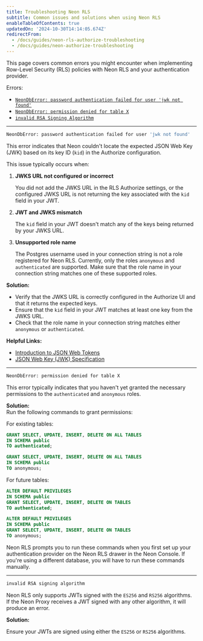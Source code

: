 ```yaml
---
title: Troubleshooting Neon RLS
subtitle: Common issues and solutions when using Neon RLS
enableTableOfContents: true
updatedOn: '2024-10-30T14:14:05.674Z'
redirectFrom:
  - /docs/guides/neon-rls-authorize-troubleshooting
  - /docs/guides/neon-authorize-troubleshooting
---
```


This page covers common errors you might encounter when implementing Row-Level Security (RLS) policies with Neon RLS and your authentication provider.

Errors:

- [`NeonDbError: password authentication failed for user 'jwk not found'`](#password-authentication-error)
- [`NeonDbError: permission denied for table X`](#permission-denied-error)
- [`invalid RSA Signing Algorithm`](#invalid-rsa-signing-algorithm)

---

<a id="password-authentication-error"></a>

```bash
NeonDbError: password authentication failed for user 'jwk not found'
```

This error indicates that Neon couldn't locate the expected JSON Web Key (JWK) based on its key ID (`kid`) in the Authorize configuration.

This issue typically occurs when:

1. **JWKS URL not configured or incorrect**

   You did not add the JWKS URL in the RLS Authorize settings, or the configured JWKS URL is not returning the key associated with the `kid` field in your JWT.

2. **JWT and JWKS mismatch**

   The `kid` field in your JWT doesn't match any of the keys being returned by your JWKS URL.

3. **Unsupported role name**

   The Postgres username used in your connection string is not a role registered for Neon RLS. Currently, only the roles `anonymous` and `authenticated` are supported. Make sure that the role name in your connection string matches one of these supported roles.

**Solution:**

- Verify that the JWKS URL is correctly configured in the Authorize UI and that it returns the expected keys.
- Ensure that the `kid` field in your JWT matches at least one key from the JWKS URL.
- Check that the role name in your connection string matches either `anonymous` or `authenticated`.

**Helpful Links:**

- [Introduction to JSON Web Tokens](https://jwt.io/introduction/)
- [JSON Web Key (JWK) Specification](https://datatracker.ietf.org/doc/html/rfc7517)

---

<a id="permission-denied-error"></a>

```bash
NeonDbError: permission denied for table X
```

This error typically indicates that you haven't yet granted the necessary permissions to the `authenticated` and `anonymous` roles.

**Solution:**\
Run the following commands to grant permissions:

For existing tables:

```sql
GRANT SELECT, UPDATE, INSERT, DELETE ON ALL TABLES
IN SCHEMA public
TO authenticated;

GRANT SELECT, UPDATE, INSERT, DELETE ON ALL TABLES
IN SCHEMA public
TO anonymous;
```

For future tables:

```sql
ALTER DEFAULT PRIVILEGES
IN SCHEMA public
GRANT SELECT, UPDATE, INSERT, DELETE ON TABLES
TO authenticated;

ALTER DEFAULT PRIVILEGES
IN SCHEMA public
GRANT SELECT, UPDATE, INSERT, DELETE ON TABLES
TO anonymous;
```

<Admonition type="note">
Neon RLS prompts you to run these commands when you first set up your authentication provider on the Neon RLS drawer in the Neon Console. If you're using a different database, you will have to run these commands manually.
</Admonition>

---

<a id="invalid-rsa-signing-algorithm"></a>

```bash
invalid RSA signing algorithm
```

Neon RLS only supports JWTs signed with the `ES256` and `RS256` algorithms. If the Neon Proxy receives a JWT signed with any other algorithm, it will produce an error.

**Solution:**

Ensure your JWTs are signed using either the `ES256` or `RS256` algorithms.
